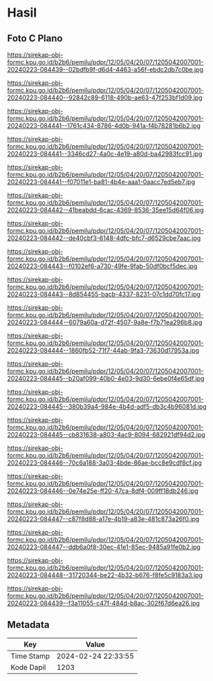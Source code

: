 # Hasil

## Foto C Plano

https://sirekap-obj-formc.kpu.go.id/b2b6/pemilu/pdpr/12/05/04/20/07/1205042007001-20240223-084439--02bdfb9f-d6d4-4463-a56f-ebdc2db7c0be.jpg

https://sirekap-obj-formc.kpu.go.id/b2b6/pemilu/pdpr/12/05/04/20/07/1205042007001-20240223-084440--92842c89-6118-490b-ae63-47f253bf1d09.jpg

https://sirekap-obj-formc.kpu.go.id/b2b6/pemilu/pdpr/12/05/04/20/07/1205042007001-20240223-084441--1761c434-8786-4d0b-941a-f4b78281b6b2.jpg

https://sirekap-obj-formc.kpu.go.id/b2b6/pemilu/pdpr/12/05/04/20/07/1205042007001-20240223-084441--3346cd27-4a0c-4e19-a80d-ba42983fcc91.jpg

https://sirekap-obj-formc.kpu.go.id/b2b6/pemilu/pdpr/12/05/04/20/07/1205042007001-20240223-084441--f07011e1-ba81-4b4e-aaa1-0aacc7ed5eb7.jpg

https://sirekap-obj-formc.kpu.go.id/b2b6/pemilu/pdpr/12/05/04/20/07/1205042007001-20240223-084442--41beabdd-6cac-4369-8536-35ee15d64f06.jpg

https://sirekap-obj-formc.kpu.go.id/b2b6/pemilu/pdpr/12/05/04/20/07/1205042007001-20240223-084442--de40cbf3-6148-4dfc-bfc7-d6529cbe7aac.jpg

https://sirekap-obj-formc.kpu.go.id/b2b6/pemilu/pdpr/12/05/04/20/07/1205042007001-20240223-084443--f0102ef6-a730-49fe-9fab-50df0bcf5dec.jpg

https://sirekap-obj-formc.kpu.go.id/b2b6/pemilu/pdpr/12/05/04/20/07/1205042007001-20240223-084443--8d854455-bacb-4337-8231-07c1dd70fc17.jpg

https://sirekap-obj-formc.kpu.go.id/b2b6/pemilu/pdpr/12/05/04/20/07/1205042007001-20240223-084444--6079a60a-d72f-4507-9a8e-f7b71ea296b8.jpg

https://sirekap-obj-formc.kpu.go.id/b2b6/pemilu/pdpr/12/05/04/20/07/1205042007001-20240223-084444--1860fb52-71f7-44ab-9fa3-73630d17953a.jpg

https://sirekap-obj-formc.kpu.go.id/b2b6/pemilu/pdpr/12/05/04/20/07/1205042007001-20240223-084445--b20af099-40b0-4e03-9d30-6ebe0f4e65df.jpg

https://sirekap-obj-formc.kpu.go.id/b2b6/pemilu/pdpr/12/05/04/20/07/1205042007001-20240223-084445--380b39a4-984e-4b4d-adf5-db3c4b96081d.jpg

https://sirekap-obj-formc.kpu.go.id/b2b6/pemilu/pdpr/12/05/04/20/07/1205042007001-20240223-084445--cb831638-a803-4ac9-8094-682921df94d2.jpg

https://sirekap-obj-formc.kpu.go.id/b2b6/pemilu/pdpr/12/05/04/20/07/1205042007001-20240223-084446--70c6a188-3a03-4bde-86ae-bcc8e9cdf8cf.jpg

https://sirekap-obj-formc.kpu.go.id/b2b6/pemilu/pdpr/12/05/04/20/07/1205042007001-20240223-084446--0e74e25e-ff20-47ca-8df4-009ff18db246.jpg

https://sirekap-obj-formc.kpu.go.id/b2b6/pemilu/pdpr/12/05/04/20/07/1205042007001-20240223-084447--c87f8d88-a17e-4b19-a83e-481c873a26f0.jpg

https://sirekap-obj-formc.kpu.go.id/b2b6/pemilu/pdpr/12/05/04/20/07/1205042007001-20240223-084447--ddb6a0f8-30ec-41e1-85ec-9485a91fe0b2.jpg

https://sirekap-obj-formc.kpu.go.id/b2b6/pemilu/pdpr/12/05/04/20/07/1205042007001-20240223-084448--31720344-be22-4b32-b676-f8fe5c9183a3.jpg

https://sirekap-obj-formc.kpu.go.id/b2b6/pemilu/pdpr/12/05/04/20/07/1205042007001-20240223-084439--f3a11055-c47f-484d-b8ac-302f67d6ea26.jpg


## Metadata

| Key        | Value               |
| ---------- | ------------------- |
| Time Stamp | 2024-02-24 22:33:55 |
| Kode Dapil | 1203                |



